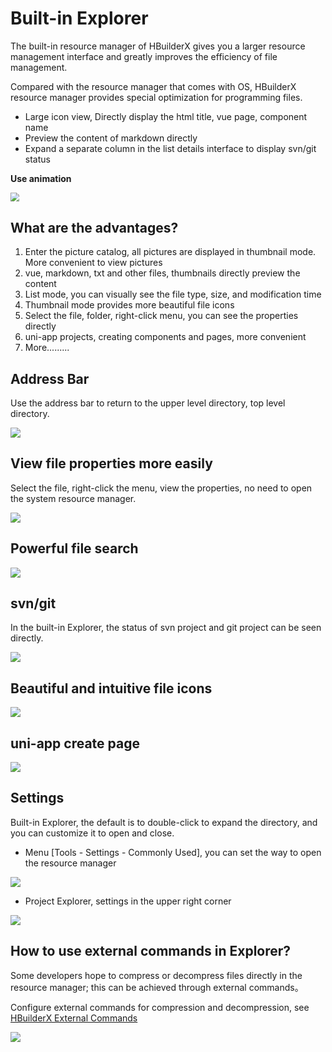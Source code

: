# Built-in Explorer

The built-in resource manager of HBuilderX gives you a larger resource management interface and greatly improves the efficiency of file management.

Compared with the resource manager that comes with OS, HBuilderX resource manager provides special optimization for programming files.

- Large icon view, Directly display the html title, vue page, component name
- Preview the content of markdown directly
- Expand a separate column in the list details interface to display svn/git status

**Use animation**

<img src="/static/snapshots/tutorial/explorer/explorer_1.gif" style="zoom:90%;" class="border-1px" />

## What are the advantages?

1. Enter the picture catalog, all pictures are displayed in thumbnail mode. More convenient to view pictures
2. vue, markdown, txt and other files, thumbnails directly preview the content
3. List mode, you can visually see the file type, size, and modification time
4. Thumbnail mode provides more beautiful file icons
5. Select the file, folder, right-click menu, you can see the properties directly
6. uni-app projects, creating components and pages, more convenient
7. More.........

## Address Bar

Use the address bar to return to the upper level directory, top level directory.

<img src="/static/snapshots/tutorial/explorer/explorer_2.png" />


## View file properties more easily

Select the file, right-click the menu, view the properties, no need to open the system resource manager.

<img src="/static/snapshots/tutorial/explorer/explorer_3_en.png" class="hd-img" />

## Powerful file search

<img src="/static/snapshots/tutorial/explorer/explorer_4_en.png" class="hd-img" />


## svn/git 

In the built-in Explorer, the status of svn project and git project can be seen directly.

<img src="/static/snapshots/tutorial/explorer/explorer_5_en.png" class="hd-img"/>


## Beautiful and intuitive file icons

<img src="/static/snapshots/tutorial/explorer/explorer_6.png" class="border-1px"/>

##  uni-app create page

<img src="/static/snapshots/tutorial/explorer/explorer_7_en.png" class="hd-img"/>


## Settings

Built-in Explorer, the default is to double-click to expand the directory, and you can customize it to open and close.

- Menu [Tools - Settings - Commonly Used], you can set the way to open the resource manager

<img src="/static/snapshots/tutorial/explorer/explorer_8_en.png" class="hd-img"/>

- Project Explorer, settings in the upper right corner

<img src="/static/snapshots/tutorial/explorer/explorer_9_en.png" class="hd-img"/>

## How to use external commands in Explorer?

Some developers hope to compress or decompress files directly in the resource manager; this can be achieved through external commands。

Configure external commands for compression and decompression, see [HBuilderX External Commands](/Tutorial/UserGuide/externalCommands)

<img src="/static/snapshots/tutorial/explorer/explorer_10.png" class="border-1px"/>
